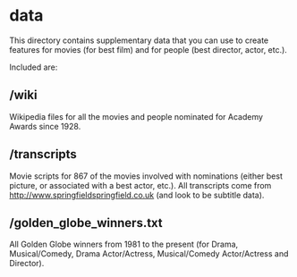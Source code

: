 # data

This directory contains supplementary data that you can use to create features for movies (for best film) and for people (best director, actor, etc.).

Included are:

## /wiki
Wikipedia files for all the movies and people nominated for Academy Awards since 1928.

## /transcripts
Movie scripts for 867 of the movies involved with nominations (either best picture, or associated with a best actor, etc.).  All transcripts come from  http://www.springfieldspringfield.co.uk (and look to be subtitle data).

## /golden_globe_winners.txt
All Golden Globe winners from 1981 to the present (for Drama, Musical/Comedy, Drama Actor/Actress, Musical/Comedy Actor/Actress and Director).

